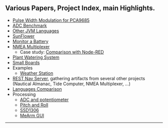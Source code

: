 ## Various Papers, Project Index, main Highlights.

- [Pulse Width Modulation for PCA9685](../I2C.SPI/PWM.md)
- [ADC Benchmark](../ADC-benchmark/README.md)
- [Other JVM Languages](../OtherJVM.languages/README.md)
- [SunFlower](../SunFlower/README.md)
- [Monitor a Battery](../Monitor.Battery/README.md)
- [NMEA Multiplexer](../NMEA.Multilexer/README.md)
    - Case study: [Comparison with Node-RED](../NMEA.multiplexer/casestudy.md)
- [Plant Watering System](../Project.Trunk/PlantWateringSystem/README.md)
- [Small Boards](../Small.Boards/README.md)
- Examples
    - [Weather Station](../Project.Trunk/Weather.Station/README.md)
- [REST Nav Server](../RESTNavServer/README.md), gathering artifacts from several other projects (Nautical Almanac, Tide Computer, NMEA Multiplexer, ...)
- [Languages Comparison](../Project.Trunk/System.Languages/LanguageComparison.md)
- Processing
    - [ADC and potentiometer](../Processing#to-run-the-sketch)
    - [Pitch and Roll](../Processing#pitchrollpde)
    - [SSD1306](../Processing#ssd1306-oled-display)
    - [MeArm GUI](../Processing#mearm-gui)
---

